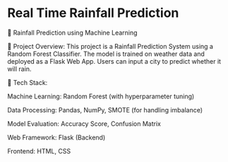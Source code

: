 # Real Time Rainfall Prediction
📌 Rainfall Prediction using Machine Learning

🚀 Project Overview: This project is a Rainfall Prediction System using a Random Forest Classifier. The model is trained on weather data and deployed as a Flask Web App. Users can input a city to predict whether it will rain.

🌟 Tech Stack:

Machine Learning: Random Forest (with hyperparameter tuning)

Data Processing: Pandas, NumPy, SMOTE (for handling imbalance)

Model Evaluation: Accuracy Score, Confusion Matrix

Web Framework: Flask (Backend)

Frontend: HTML, CSS
